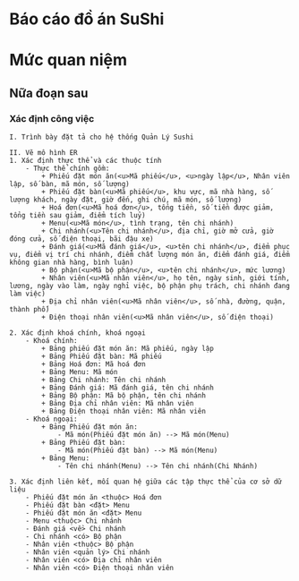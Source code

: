 # Báo cáo đồ án SuShi
# Mức quan niệm
## Nữa đoạn sau
### Xác định công việc
    I. Trình bày đặt tả cho hệ thống Quản Lý Sushi

    II. Vẽ mô hình ER 
    1. Xác định thực thể và các thuộc tính  
        - Thực thể chính gồm:
            + Phiếu đặt món ăn(<u>Mã phiếu</u>, <u>ngày lập</u>, Nhân viên lập, số bàn, mã món, số lượng)
            + Phiếu đặt bàn(<u>Mã phiếu</u>, khu vực, mã nhà hàng, số lượng khách, ngày đặt, giờ đến, ghi chú, mã món, số lượng)
            + Hoá đơn(<u>Mã hoá đơn</u>, tổng tiền, số tiền được giảm, tổng tiền sau giảm, điểm tích luỷ)
            + Menu(<u>Mã món</u>, tình trạng, tên chi nhánh)
            + Chi nhánh(<u>Tên chi nhánh</u>, địa chỉ, giờ mở cửa, giờ đóng cửa, số điện thoại, bãi đậu xe)
            + Đánh giá(<u>Mã đánh giá</u>, <u>tên chi nhánh</u>, điểm phục vụ, điểm vị trí chi nhánh, điểm chất lượng món ăn, điểm đánh giá, điểm không gian nhà hàng, bình luận)
            + Bộ phận(<u>Mã bộ phận</u>, <u>tên chi nhánh</u>, mức lương)
            + Nhân viên(<u>Mã nhân viên</u>, họ tên, ngày sinh, giới tính, lương, ngày vào làm, ngày nghỉ việc, bộ phận phụ trách, chi nhánh đang làm việc)
            + Địa chỉ nhân viên(<u>Mã nhân viên</u>, số nhà, đường, quận, thành phố)
            + Điện thoại nhân viên(<u>Mã nhân viên</u>, số điện thoại)

    2. Xác định khoá chính, khoá ngoại 
        - Khoá chính:
            + Bảng phiếu đặt món ăn: Mã phiếu, ngày lập
            + Bảng Phiếu đặt bàn: Mã phiếu
            + Bảng Hoá đơn: Mã hoá đơn
            + Bảng Menu: Mã món
            + Bảng Chi nhánh: Tên chi nhánh
            + Bảng Đánh giá: Mã đánh giá, tên chi nhánh
            + Bảng Bộ phận: Mã bộ phận, tên chi nhánh
            + Bảng Địa chỉ nhân viên: Mã nhân viên
            + Bảng Điện thoại nhân viên: Mã nhân viên
        - Khoá ngoại:
            + Bảng Phiếu đặt món ăn:
                - Mã món(Phiếu đặt món ăn) --> Mã món(Menu) 
            + Bảng Phiếu đặt bàn:
                - Mã món(Phiếu đặt bàn) --> Mã món(Menu) 
            + Bảng Menu:
                - Tên chi nhánh(Menu) --> Tên chi nhánh(Chi Nhánh)

    3. Xác định liên kết, mối quan hệ giữa các tập thực thể của cơ sở dữ liệu
        - Phiếu đặt món ăn <thuộc> Hoá đơn
        - Phiếu đặt bàn <đặt> Menu
        - Phiếu đặt món ăn <đặt> Menu
        - Menu <thuộc> Chi nhánh
        - Đánh giá <về> Chi nhánh
        - Chi nhánh <có> Bộ phận
        - Nhân viên <thuộc> Bộ phận
        - Nhân viên <quản lý> Chi nhánh
        - Nhân viên <có> Địa chỉ nhân viên
        - Nhân viên <có> Điện thoại nhân viên

